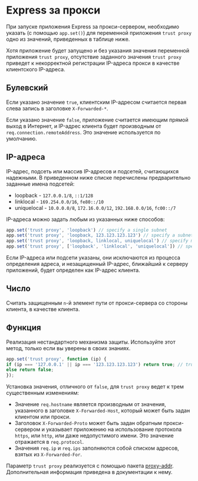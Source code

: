 # Express за прокси

При запуске приложения Express за прокси-сервером, необходимо указать (с помощью `app.set()`) для переменной приложения `trust proxy` одно из значений, приведенных в таблице ниже.

Хотя приложение будет запущено и без указания значения переменной приложения `trust proxy`, отсутствие заданного значения `trust proxy` приведет к некорректной регистрации IP-адреса прокси в качестве клиентского IP-адреса.

## Булевский

Если указано значение `true`, клиентским IP-адресом считается первая слева запись в заголовке `X-Forwarded-*`.

Если указано значение `false`, приложение считается имеющим прямой выход в Интернет, и IP-адрес клиента будет производным от `req.connection.remoteAddress`. Это значение используется по умолчанию.

## IP-адреса

IP-адрес, подсеть или массив IP-адресов и подсетей, считающихся надежными. В приведенном ниже списке перечислены предварительно заданные имена подсетей:

* loopback - `127.0.0.1/8`, `::1/128`
* linklocal - `169.254.0.0/16`, `fe80::/10`
* uniquelocal - `10.0.0.0/8`, `172.16.0.0/12`, `192.168.0.0/16`, `fc00::/7`

IP-адреса можно задать любым из указанных ниже способов:

```js
app.set('trust proxy', 'loopback') // specify a single subnet
app.set('trust proxy', 'loopback, 123.123.123.123') // specify a subnet and an address
app.set('trust proxy', 'loopback, linklocal, uniquelocal') // specify multiple subnets as CSV
app.set('trust proxy', ['loopback', 'linklocal', 'uniquelocal']) // specify multiple subnets as an array</code>
```

Если IP-адреса или подсети указаны, они исключаются из процесса определения адреса, и незащищенный IP-адрес, ближайший к серверу приложений, будет определен как IP-адрес клиента.

## Число

Считать защищенным `n`-й элемент пути от прокси-сервера со стороны клиента, в качестве клиента.

## Функция

Реализация нестандартного механизма защиты. Используйте этот метод, только если вы уверены в своих знаниях.

```js
app.set('trust proxy', function (ip) {
if (ip === '127.0.0.1' || ip === '123.123.123.123') return true; // trusted IPs
else return false;
});
```

Установка значения, отличного от `false`, для `trust proxy` ведет к трем существенным изменениям:

- Значение `req.hostname` является производным от значения, указанного в заголовке `X-Forwarded-Host`, который может быть задан клиентом или прокси.
- Заголовок `X-Forwarded-Proto` может быть задан обратным прокси-сервером и указывает приложению на использование протокола `https`, или  `http`, или даже недопустимого имени. Это значение отражается в `req.protocol`.
- Значения `req.ip` и `req.ips` заполняются собой списком адресов, взятых из `X-Forwarded-For`.

Параметр `trust proxy` реализуется с помощью пакета [proxy-addr](https://www.npmjs.com/package/proxy-addr). Дополнительная информация приведена в документации к нему.
